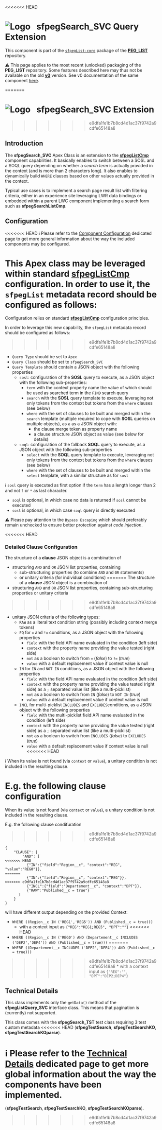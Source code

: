 <<<<<<< HEAD
# ![Logo](/media/Logo.png) &nbsp; **sfpegSearch_SVC** Query Extension

This component is part of the [`sfpegList-core`](/help/sfpegListPkgCore.md) package
of the **[PEG_LIST](/README.md)** repository.

⚠️ This page applies to the most recent (unlocked) packaging of the **PEG_LIST** repository.
Some features described here may thus not be available on the old **[v0](https://github.com/pegros/PEG_LIST/tree/v0)** version.
See v0 documentation of the same component [here](/blob/v0/help/sfpegSearchQueries.md).

=======
# ![Logo](/media/Logo.png) &nbsp; **sfpegSearch_SVC** Extension
>>>>>>> e9dfa1fe1b7b8cd4d1ac37f9742a9cdfe65148a8

## Introduction

The **sfpegSearch_SVC** Apex Class is an extension to the **[sfpegListCmp](/help/sfpegListCmp.md)** 
component capabilities. It basically enables to switch between a SOSL and a SOQL query depending on
whether a _search term_ is actually provided in the context (and is more than 2 characters long).
It also enables to dynamically build `WHERE` clauses based on other values actually provided in the
context.

Typical use cases is to implement a search page result list with filtering criteria, either
in an experience site leveraging LWR data bindings or embedded within a parent LWC component 
implementing a search form such as **sfpegSearchListCmp**.


## Configuration

<<<<<<< HEAD
ℹ️ Please refer to the [Component Configuration](/help/configuration.md) dedicated page to 
get more general information about the way the included components may be configured. 

This Apex class may be leveraged within standard **[sfpegListCmp](/help/sfpegListCmp.md)** configuration.
In order to use it, the `sfpegList` metadata record should be configured as follows:
=======
Configuration relies on standard **[sfpegListCmp](/help/sfpegListCmp.md)** configuration principles.

In order to leverage this new capability, the `sfpegList` metadata record should be configured as
follows:
>>>>>>> e9dfa1fe1b7b8cd4d1ac37f9742a9cdfe65148a8
* `Query Type` should be set to `Apex`
* `Query Class` should be set to `sfpegSearch_SVC` 
* `Query Template` should contain a JSON object with the following properties
    * `sosl`: configuration of the **SOSL** query to execute, as a JSON object with
    the following sub-properties:
        * `term` with the context property name the value of which should be used as searched
        term in the `FIND` search query
        * `search` with the **SOSL** query template to execute, leveraging not only tokens 
        from the context but tokens from the `where` clauses (see below)
        * `where` with the set of clauses to be built and merged within the `search` 
        template (multiple required to cope with **SOSL** queries on multiple
        objects), as a as a JSON object with:
            * the clause merge token as property name
            * a clause structure JSON object as value (see below for details)
    * `soql`: configuration of the fallback **SOQL** query to execute, as a JSON object with
    the following sub-properties
        * `select` with the **SOQL** query template to execute, leveraging not only tokens 
        from the context but tokens from the `where` clauses (see below)
        * `where` with the set of clauses to be built and merged within the `select` 
        template, with a similar structure as for `sosl`

ℹ️ `sosl` query is executed as first option if the `term` has a length longer than 2 and
not `?` or `*` as last character.
* `soql` is optional, in which case no data is returned if `sosl` cannot be executed
* `sosl` is optional, in which case `soql` query is directly executed

⚠️ Please pay attention to the `Bypass Escaping` which should preferably remain unchecked 
to ensure better protection against _code injection_.

<<<<<<< HEAD

### Detailed Clause Configuration

The structure of a **clause** JSON object is a combination of
* structuring `AND` and `OR` JSON list properties, containing
    * sub-structuring properties (to combine `AND` and `OR` statements)
    * or unitary criteria (for individual conditions)
=======
The structure of a **clause** JSON object is a combination of
* structuring `AND` and `OR` JSON list properties, containing sub-structuring properties
or unitary criteria
>>>>>>> e9dfa1fe1b7b8cd4d1ac37f9742a9cdfe65148a8
* unitary JSON criteria of the following types:
    * `RAW` as a literal text condition string (possibly including context merge tokens)
    * `EQ` for `=` and `!=` conditions, as a JSON object with the following properties
        * `field` with the field API name evaluated in the condition (left side)
        * `context` with the  property name providing the value tested (right side)
        * `not` as a boolean to switch from `=` (_false_) to `!=` (_true_)
        * `value` with a default replacement value if context value is null
    * `IN` for `IN` and `NOT IN` conditions, as a JSON object with the following properties
        * `field` with the field API name evaluated in the condition (left side)
        * `context` with the  property name providing the value tested (right side) as
        a `;` separated value list (like a multi-picklist)
        * `not` as a boolean to switch from `IN` (_false_) to `NOT IN` (_true_)
        * `value` with a default replacement value if context value is null
    * `INCL` for multi-picklist `INCLUDES` and `EXCLUDES`conditions, as a JSON object with the following properties
        * `field` with the multi-picklist field API name evaluated in the condition (left side)
        * `context` with the  property name providing the value tested (right side) as
        a `;` separated value list (like a multi-picklist)
        * `not` as a boolean to switch from `INCLUDES` (_false_) to `EXCLUDES` (_true_)
        * `value` with a default replacement value if context value is null
<<<<<<< HEAD

ℹ️ When its value is not found (via `context` or `value`), a unitary condition is not included
in the resulting clause.

E.g. the following clause configuration
=======
When its value is not found (via `context` or `value`), a unitary condition is not included
in the resulting clause.

E.g. the following clause condifuration
>>>>>>> e9dfa1fe1b7b8cd4d1ac37f9742a9cdfe65148a8
```
{
    "CLAUSE": {
        "AND": [
<<<<<<< HEAD
          {"IN":{"field":"Region__c", "context":"REG", "value":"REG0"}},
=======
          {"IN":{"field":"Region__c", "context":"REG"}},
>>>>>>> e9dfa1fe1b7b8cd4d1ac37f9742a9cdfe65148a8
          {"INCL":{"field":"Departement__c", "context":"DPT"}},
          {"RAW":"Published__c = true"}
      ]
    }
}
```
will have different output depending on the provided Context:
* `WHERE ((Region__c IN ('REG1','REG5')) AND (Published__c = true)))`
    * with a context input as `{"REG":"REG1;REG5", "DPT":""}`
<<<<<<< HEAD
* `WHERE ((Region__c IN ('REG0') AND (Departement__c INCLUDES ('DEP2','DEP4')) AND (Published__c = true)))`
=======
* `WHERE ((Departement__c INCLUDES ('DEP2','DEP4')) AND (Published__c = true)))`
>>>>>>> e9dfa1fe1b7b8cd4d1ac37f9742a9cdfe65148a8
    * with a context input as `{"REG":"", "DPT":"DEP2;DEP4"}`


## Technical Details

This class implements only the `getData()` method of the **sfpegListQuery_SVC** interface class. 
This means that pagination is (currently) not supported.

This class comes with the **sfpegSearch_TST** test class requiring 3 test custom metadata
<<<<<<< HEAD
(**sfpegTestSearch**, **sfpegTestSearchKO**, **sfpegTestSearchKOparse**).

ℹ️ Please refer to the [Technical Details](/help/technical.md) dedicated page to 
get more global information about the way the components have been implemented.
=======
(**sfpegTestSearch**, **sfpegTestSearchKO**, **sfpegTestSearchKOparse**).
>>>>>>> e9dfa1fe1b7b8cd4d1ac37f9742a9cdfe65148a8
